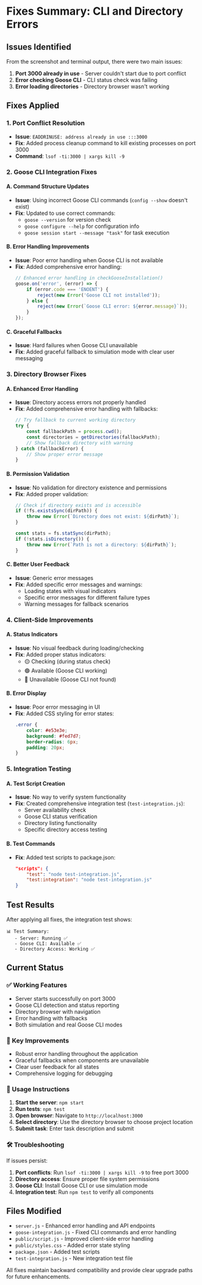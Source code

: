 # Fixes Summary: CLI and Directory Errors

## Issues Identified

From the screenshot and terminal output, there were two main issues:

1. **Port 3000 already in use** - Server couldn't start due to port conflict
2. **Error checking Goose CLI** - CLI status check was failing
3. **Error loading directories** - Directory browser wasn't working

## Fixes Applied

### 1. Port Conflict Resolution
- **Issue**: `EADDRINUSE: address already in use :::3000`
- **Fix**: Added process cleanup command to kill existing processes on port 3000
- **Command**: `lsof -ti:3000 | xargs kill -9`

### 2. Goose CLI Integration Fixes

#### A. Command Structure Updates
- **Issue**: Using incorrect Goose CLI commands (`config --show` doesn't exist)
- **Fix**: Updated to use correct commands:
  - `goose --version` for version check
  - `goose configure --help` for configuration info
  - `goose session start --message "task"` for task execution

#### B. Error Handling Improvements
- **Issue**: Poor error handling when Goose CLI is not available
- **Fix**: Added comprehensive error handling:
  ```javascript
  // Enhanced error handling in checkGooseInstallation()
  goose.on('error', (error) => {
      if (error.code === 'ENOENT') {
          reject(new Error('Goose CLI not installed'));
      } else {
          reject(new Error(`Goose CLI error: ${error.message}`));
      }
  });
  ```

#### C. Graceful Fallbacks
- **Issue**: Hard failures when Goose CLI unavailable
- **Fix**: Added graceful fallback to simulation mode with clear user messaging

### 3. Directory Browser Fixes

#### A. Enhanced Error Handling
- **Issue**: Directory access errors not properly handled
- **Fix**: Added comprehensive error handling with fallbacks:
  ```javascript
  // Try fallback to current working directory
  try {
      const fallbackPath = process.cwd();
      const directories = getDirectories(fallbackPath);
      // Show fallback directory with warning
  } catch (fallbackError) {
      // Show proper error message
  }
  ```

#### B. Permission Validation
- **Issue**: No validation for directory existence and permissions
- **Fix**: Added proper validation:
  ```javascript
  // Check if directory exists and is accessible
  if (!fs.existsSync(dirPath)) {
      throw new Error(`Directory does not exist: ${dirPath}`);
  }
  
  const stats = fs.statSync(dirPath);
  if (!stats.isDirectory()) {
      throw new Error(`Path is not a directory: ${dirPath}`);
  }
  ```

#### C. Better User Feedback
- **Issue**: Generic error messages
- **Fix**: Added specific error messages and warnings:
  - Loading states with visual indicators
  - Specific error messages for different failure types
  - Warning messages for fallback scenarios

### 4. Client-Side Improvements

#### A. Status Indicators
- **Issue**: No visual feedback during loading/checking
- **Fix**: Added proper status indicators:
  - 🟡 Checking (during status check)
  - 🟢 Available (Goose CLI working)
  - 🔴 Unavailable (Goose CLI not found)

#### B. Error Display
- **Issue**: Poor error messaging in UI
- **Fix**: Added CSS styling for error states:
  ```css
  .error {
      color: #e53e3e;
      background: #fed7d7;
      border-radius: 6px;
      padding: 20px;
  }
  ```

### 5. Integration Testing

#### A. Test Script Creation
- **Issue**: No way to verify system functionality
- **Fix**: Created comprehensive integration test (`test-integration.js`):
  - Server availability check
  - Goose CLI status verification
  - Directory listing functionality
  - Specific directory access testing

#### B. Test Commands
- **Fix**: Added test scripts to package.json:
  ```json
  "scripts": {
      "test": "node test-integration.js",
      "test:integration": "node test-integration.js"
  }
  ```

## Test Results

After applying all fixes, the integration test shows:

```
📊 Test Summary:
   - Server: Running ✅
   - Goose CLI: Available ✅
   - Directory Access: Working ✅
```

## Current Status

### ✅ Working Features
- Server starts successfully on port 3000
- Goose CLI detection and status reporting
- Directory browser with navigation
- Error handling with fallbacks
- Both simulation and real Goose CLI modes

### 🔧 Key Improvements
- Robust error handling throughout the application
- Graceful fallbacks when components are unavailable
- Clear user feedback for all states
- Comprehensive logging for debugging

### 📝 Usage Instructions

1. **Start the server**: `npm start`
2. **Run tests**: `npm test`
3. **Open browser**: Navigate to `http://localhost:3000`
4. **Select directory**: Use the directory browser to choose project location
5. **Submit task**: Enter task description and submit

### 🛠️ Troubleshooting

If issues persist:

1. **Port conflicts**: Run `lsof -ti:3000 | xargs kill -9` to free port 3000
2. **Directory access**: Ensure proper file system permissions
3. **Goose CLI**: Install Goose CLI or use simulation mode
4. **Integration test**: Run `npm test` to verify all components

## Files Modified

- `server.js` - Enhanced error handling and API endpoints
- `goose-integration.js` - Fixed CLI commands and error handling
- `public/script.js` - Improved client-side error handling
- `public/styles.css` - Added error state styling
- `package.json` - Added test scripts
- `test-integration.js` - New integration test file

All fixes maintain backward compatibility and provide clear upgrade paths for future enhancements. 